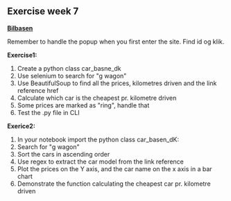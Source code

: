 ## Exercise week 7

[**Bilbasen**](Bilbasen.dk )

Remember to handle the popup when you first enter the site. Find id og klik.

**Exercise1:**

1. Create a python class car_basne_dk
2. Use selenium to search for "g wagon" 
3. Use BeautifulSoup to find all the prices, kilometres driven and the link reference href 
4. Calculate which car is the cheapest pr. kilometre driven
5. Some prices are marked as "ring", handle that
6. Test the .py file in CLI 


**Exerice2:**

1. In your notebook import the python class car_basen_dK:
2. Search for "g wagon" 
3. Sort the cars in ascending order 
4. Use regex to extract the car model from the link reference
5. Plot the prices on the Y axis, and the car name on the x axis in a bar chart
6. Demonstrate the function calculating the cheapest car pr. kilometre driven